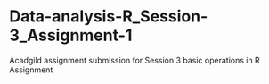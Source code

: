 # Data-analysis-R_Session-3_Assignment-1
Acadgild assignment submission for  Session 3 basic operations in  R Assignment 
